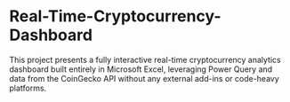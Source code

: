 # Real-Time-Cryptocurrency-Dashboard
This project presents a fully interactive real-time cryptocurrency analytics dashboard built entirely in Microsoft Excel, leveraging Power Query and data from the CoinGecko API without any external add-ins or code-heavy platforms.
